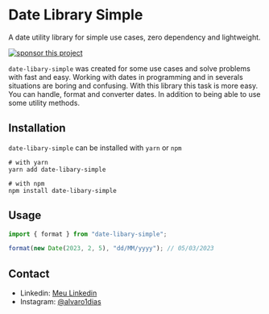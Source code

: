 # Date Library Simple
A date utility library for simple use cases, zero dependency and lightweight.

[![sponsor this project](https://img.shields.io/badge/-%F0%9F%93%9A%20buy%20me%20a%20book-blueviolet)](https://www.buymeacoffee.com/alvaro1dias)

`date-libary-simple` was created for some use cases and solve problems with fast and easy. Working with dates in programming and in severals situations are boring and confusing. With this library this task is more easy. You can handle, format and converter dates. In addition to being able to use some utility methods.

## Installation
`date-libary-simple` can be installed with `yarn` or `npm`
```shell
# with yarn
yarn add date-libary-simple
```

```shell
# with npm
npm install date-libary-simple
```

## Usage

```javascript
import { format } from "date-libary-simple";

format(new Date(2023, 2, 5), "dd/MM/yyyy"); // 05/03/2023
```

## Contact
- Linkedin: [Meu Linkedin](https://linkedin/in/alvaroemanuel20)
- Instagram: [@alvaro1dias](https://instagram.com/alvaro1dias)
